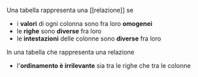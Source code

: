 Una tabella rappresenta una [[relazione]] se
- i **valori** di ogni colonna sono fra loro **omogenei**
- le **righe** sono **diverse** fra loro
- le **intestazioni** delle colonne sono **diverse** fra loro

In una tabella che rappresenta una relazione
- l'**ordinamento è irrilevante** sia tra le righe che tra le colonne